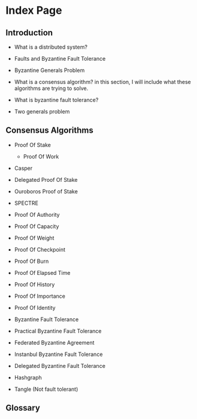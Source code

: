 # Index Page

## Introduction

* What is a distributed system?

* Faults and Byzantine Fault Tolerance

* Byzantine Generals Problem

* What is a consensus algorithm? in this section, I will include what these algorithms are trying to solve.

* What is byzantine fault tolerance?

* Two generals problem

## Consensus Algorithms

* Proof Of Stake

  * Proof Of Work

* Casper

* Delegated Proof Of Stake

* Ouroboros Proof of Stake

* SPECTRE

* Proof Of Authority

* Proof Of Capacity

* Proof Of Weight

* Proof Of Checkpoint

* Proof Of Burn

* Proof Of Elapsed Time

* Proof Of History

* Proof Of Importance

* Proof Of Identity

* Byzantine Fault Tolerance

* Practical Byzantine Fault Tolerance

* Federated Byzantine Agreement

* Instanbul Byzantine Fault Tolerance

* Delegated Byzantine Fault Tolerance

* Hashgraph

* Tangle \(Not fault tolerant\)

## Glossary



